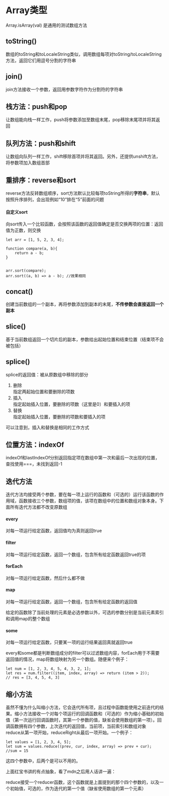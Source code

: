# Array类型
Array.isArray(val) 是通用的测试数组方法  
## toString()
数组的toString和toLocaleString类似，调用数组每项对toString/toLocaleString方法，返回它们用逗号分割的字符串
## join()
join方法接收一个参数，返回用参数字符作为分割符的字符串
## 栈方法：push和pop
让数组能向栈一样工作，push将参数添加至数组末尾，pop移除末尾项并将其返回
## 队列方法：push和shift
让数组向队列一样工作，shift移除首项并将其返回。另外，还提供unshift方法，将参数项加入数组首部
## 重排序：reverse和sort
reverse方法反转数组顺序，sort方法默认比较每项toString所得的**字符串**，默认按照升序排列，会出现例如“10”排在“5”前面的问题
#### 自定义sort
向sort传入一个比较函数，会按照该函数的返回值确定是否交换两项的位置：返回值为正数，则交换
```
let arr = [1, 5, 2, 3, 4];

function compare(a, b){
    return a - b;
}


arr.sort(compare);
arr.sort((a, b) => a - b); //效果相同
```
## concat()
创建当前数组的一个副本，再将参数添加到副本的末尾，**不传参数会直接返回一个副本**
## slice()
基于当前数组返回一个切片后的副本，参数给出起始位置和结束位置（结束项不会被包括）
## splice()
splice的返回值：被从原数组中移除的部分  
1. 删除  
   指定两起始位置和要删除的项数
2. 插入  
   指定起始插入位置，要删除的项数（这里是0）和要插入的项
3. 替换  
   指定起始插入位置，要删除的项数和要插入的项  

可以注意到，插入和替换是相同的工作方式
## 位置方法：indexOf
indexOf和lastIndexOf分别返回指定项在数组中第一次和最后一次出现的位置，查找使用===，未找到返回-1
## 迭代方法
迭代方法均接受两个参数，要在每一项上运行的函数和（可选的）运行该函数的作用域，函数接收三个参数，数组项的值，该项在数组中的位置和数组对象本身。下面所有迭代方法都不改变原数组
#### every
对每一项运行给定函数，返回值均为真则返回true
#### filter
对每一项运行给定函数，返回一个数组，包含所有给定函数返回true的项
#### forEach
对每一项运行给定函数，然后什么都不做
#### map
对每一项运行给定函数，返回一个数组，包含所有给定函数的返回值

给定的函数除了当前处理的元素是必选参数以外，可选的参数分别是当前元素索引和调用map的整个数组

#### some
对每一项运行给定函数，只要某一项的运行结果返回真就返回true

every和some都是判断数组成分的filter可以过滤数组内容，forEach用于不需要返回值的情况，map将数组映射为另一个数组。随便来个例子：
```
let num = [1, 2, 3, 4, 5, 4, 3, 2, 1];
let res = num.filter((item, index, array) => return (item > 2));
// res = [3, 4, 5, 4, 3]
```
## 缩小方法
虽然不懂为什么叫缩小方法，它会迭代所有项，且过程中函数能使用之前迭代的结果。缩小方法接收一个对每个项运行的回调函数和（可选的）作为缩小基础的初始值（第一次运行回调函数时，其第一个参数的值，缺省会使用数组的第一项）。回调函数拥有四个参数，上次迭代的返回值，当前项，当前索引和数组对象  
reduce从第一项开始，reduceRight从最后一项开始。一个例子：
```
let values = [1, 2, 3, 4, 5];
let sum = values.reduce((prev, cur, index, array) => prev + cur);
//sum = 15
```

这四个参数中，后两个是可以不用的。

上面红宝书讲的有点抽象，看了mdn之后用人话讲一遍：

reduce接受一个reducer函数，这个函数就是上面提到的那个四个参数的，以及一个初始值，可选的，作为迭代的第一个值（缺省使用数组的第一个元素）